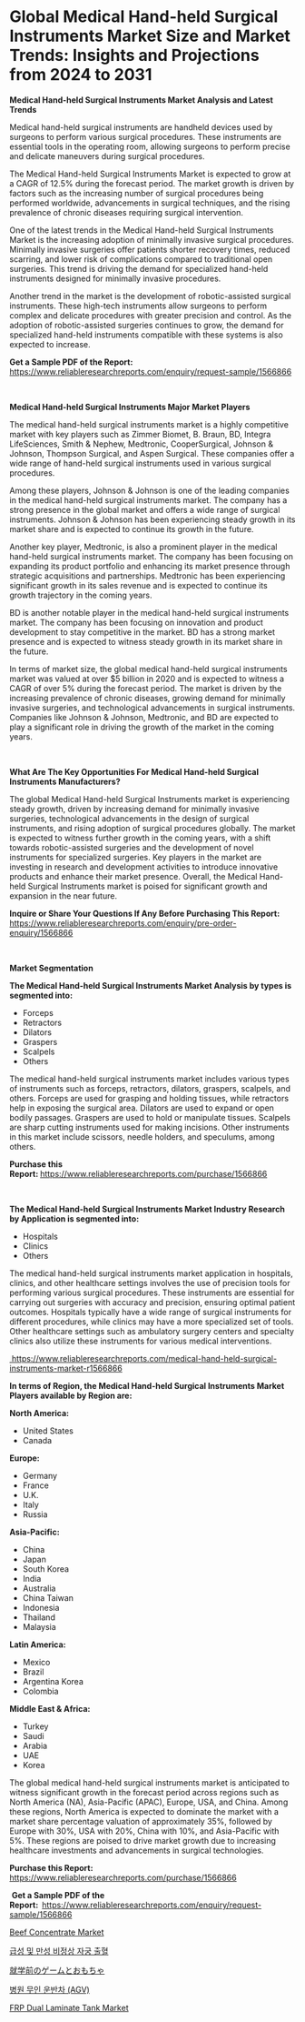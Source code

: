 <p><h1>Global Medical Hand-held Surgical Instruments Market Size and Market Trends: Insights and Projections from 2024 to 2031</h1></p><p><strong>Medical Hand-held Surgical Instruments Market Analysis and Latest Trends</strong></p>
<p><p>Medical hand-held surgical instruments are handheld devices used by surgeons to perform various surgical procedures. These instruments are essential tools in the operating room, allowing surgeons to perform precise and delicate maneuvers during surgical procedures.</p><p>The Medical Hand-held Surgical Instruments Market is expected to grow at a CAGR of 12.5% during the forecast period. The market growth is driven by factors such as the increasing number of surgical procedures being performed worldwide, advancements in surgical techniques, and the rising prevalence of chronic diseases requiring surgical intervention.</p><p>One of the latest trends in the Medical Hand-held Surgical Instruments Market is the increasing adoption of minimally invasive surgical procedures. Minimally invasive surgeries offer patients shorter recovery times, reduced scarring, and lower risk of complications compared to traditional open surgeries. This trend is driving the demand for specialized hand-held instruments designed for minimally invasive procedures.</p><p>Another trend in the market is the development of robotic-assisted surgical instruments. These high-tech instruments allow surgeons to perform complex and delicate procedures with greater precision and control. As the adoption of robotic-assisted surgeries continues to grow, the demand for specialized hand-held instruments compatible with these systems is also expected to increase.</p></p>
<p><strong>Get a Sample PDF of the Report:&nbsp;</strong> <a href="https://www.reliableresearchreports.com/enquiry/request-sample/1566866">https://www.reliableresearchreports.com/enquiry/request-sample/1566866</a></p>
<p>&nbsp;</p>
<p><strong>Medical Hand-held Surgical Instruments Major Market Players</strong></p>
<p><p>The medical hand-held surgical instruments market is a highly competitive market with key players such as Zimmer Biomet, B. Braun, BD, Integra LifeSciences, Smith & Nephew, Medtronic, CooperSurgical, Johnson & Johnson, Thompson Surgical, and Aspen Surgical. These companies offer a wide range of hand-held surgical instruments used in various surgical procedures.</p><p>Among these players, Johnson & Johnson is one of the leading companies in the medical hand-held surgical instruments market. The company has a strong presence in the global market and offers a wide range of surgical instruments. Johnson & Johnson has been experiencing steady growth in its market share and is expected to continue its growth in the future.</p><p>Another key player, Medtronic, is also a prominent player in the medical hand-held surgical instruments market. The company has been focusing on expanding its product portfolio and enhancing its market presence through strategic acquisitions and partnerships. Medtronic has been experiencing significant growth in its sales revenue and is expected to continue its growth trajectory in the coming years.</p><p>BD is another notable player in the medical hand-held surgical instruments market. The company has been focusing on innovation and product development to stay competitive in the market. BD has a strong market presence and is expected to witness steady growth in its market share in the future.</p><p>In terms of market size, the global medical hand-held surgical instruments market was valued at over $5 billion in 2020 and is expected to witness a CAGR of over 5% during the forecast period. The market is driven by the increasing prevalence of chronic diseases, growing demand for minimally invasive surgeries, and technological advancements in surgical instruments. Companies like Johnson & Johnson, Medtronic, and BD are expected to play a significant role in driving the growth of the market in the coming years.</p></p>
<p>&nbsp;</p>
<p><strong>What Are The Key Opportunities For Medical Hand-held Surgical Instruments Manufacturers?</strong></p>
<p><p>The global Medical Hand-held Surgical Instruments market is experiencing steady growth, driven by increasing demand for minimally invasive surgeries, technological advancements in the design of surgical instruments, and rising adoption of surgical procedures globally. The market is expected to witness further growth in the coming years, with a shift towards robotic-assisted surgeries and the development of novel instruments for specialized surgeries. Key players in the market are investing in research and development activities to introduce innovative products and enhance their market presence. Overall, the Medical Hand-held Surgical Instruments market is poised for significant growth and expansion in the near future.</p></p>
<p><strong>Inquire or Share Your Questions If Any Before Purchasing This Report:</strong> <a href="https://www.reliableresearchreports.com/enquiry/pre-order-enquiry/1566866">https://www.reliableresearchreports.com/enquiry/pre-order-enquiry/1566866</a></p>
<p>&nbsp;</p>
<p><strong>Market Segmentation</strong></p>
<p><strong>The Medical Hand-held Surgical Instruments Market Analysis by types is segmented into:</strong></p>
<p><ul><li>Forceps</li><li>Retractors</li><li>Dilators</li><li>Graspers</li><li>Scalpels</li><li>Others</li></ul></p>
<p><p>The medical hand-held surgical instruments market includes various types of instruments such as forceps, retractors, dilators, graspers, scalpels, and others. Forceps are used for grasping and holding tissues, while retractors help in exposing the surgical area. Dilators are used to expand or open bodily passages. Graspers are used to hold or manipulate tissues. Scalpels are sharp cutting instruments used for making incisions. Other instruments in this market include scissors, needle holders, and speculums, among others.</p></p>
<p><strong>Purchase this Report:&nbsp;</strong><a href="https://www.reliableresearchreports.com/purchase/1566866">https://www.reliableresearchreports.com/purchase/1566866</a></p>
<p>&nbsp;</p>
<p><strong>The Medical Hand-held Surgical Instruments Market Industry Research by Application is segmented into:</strong></p>
<p><ul><li>Hospitals</li><li>Clinics</li><li>Others</li></ul></p>
<p><p>The medical hand-held surgical instruments market application in hospitals, clinics, and other healthcare settings involves the use of precision tools for performing various surgical procedures. These instruments are essential for carrying out surgeries with accuracy and precision, ensuring optimal patient outcomes. Hospitals typically have a wide range of surgical instruments for different procedures, while clinics may have a more specialized set of tools. Other healthcare settings such as ambulatory surgery centers and specialty clinics also utilize these instruments for various medical interventions.</p></p>
<p><a href="https://www.reliableresearchreports.com/medical-hand-held-surgical-instruments-market-r1566866">&nbsp;https://www.reliableresearchreports.com/medical-hand-held-surgical-instruments-market-r1566866</a></p>
<p><strong>In terms of Region, the Medical Hand-held Surgical Instruments Market Players available by Region are:</strong></p>
<p>
    <p> <strong> North America: </strong>
        <ul>
            <li>United States</li>
            <li>Canada</li>
        </ul>
        </p> 
    <p> <strong> Europe: </strong>
        <ul>
            <li>Germany</li>
            <li>France</li>
            <li>U.K.</li>
            <li>Italy</li>
            <li>Russia</li>
        </ul>
        </p> 
    <p> <strong> Asia-Pacific: </strong>
        <ul>
            <li>China</li>
            <li>Japan</li>
            <li>South Korea</li>
            <li>India</li>
            <li>Australia</li>
            <li>China Taiwan</li>
            <li>Indonesia</li>
            <li>Thailand</li>
            <li>Malaysia</li>
        </ul>
        </p> 
    <p> <strong> Latin America: </strong>
        <ul>
            <li>Mexico</li>
            <li>Brazil</li>
            <li>Argentina Korea</li>
            <li>Colombia</li>
        </ul>
        </p> 
    <p> <strong> Middle East & Africa: </strong>
        <ul>
            <li>Turkey</li>
            <li>Saudi</li>
            <li>Arabia</li>
            <li>UAE</li>
            <li>Korea</li>
        </ul>
    </p>
    </p>
<p><p>The global medical hand-held surgical instruments market is anticipated to witness significant growth in the forecast period across regions such as North America (NA), Asia-Pacific (APAC), Europe, USA, and China. Among these regions, North America is expected to dominate the market with a market share percentage valuation of approximately 35%, followed by Europe with 30%, USA with 20%, China with 10%, and Asia-Pacific with 5%. These regions are poised to drive market growth due to increasing healthcare investments and advancements in surgical technologies.</p></p>
<p><strong>Purchase this Report: </strong><a href="https://www.reliableresearchreports.com/purchase/1566866">https://www.reliableresearchreports.com/purchase/1566866</a></p>
<p>&nbsp;<strong>Get a Sample PDF of the Report:&nbsp;&nbsp;</strong><a href="https://www.reliableresearchreports.com/enquiry/request-sample/1566866">https://www.reliableresearchreports.com/enquiry/request-sample/1566866</a></p>
<p><strong></strong></p>
<p><p><a href="https://github.com/LeilaniWyman2021/Market-Research-Report-List-1/blob/main/beef-concentrate-market.md">Beef Concentrate Market</a></p><p><a href="https://medium.com/@aidenreinger/%EA%B8%89%EC%84%B1-%EB%B0%8F-%EB%A7%8C%EC%84%B1-%EC%9E%90%EA%B6%81-%EC%9D%B4%EC%83%81%EC%B6%9C%ED%98%88-%EC%8B%9C%EC%9E%A5-%EB%B3%B4%EA%B3%A0%EC%84%9C%EB%8A%94-%EC%9D%B4-%EC%8B%9C%EC%9E%A5%EC%9D%98-%EC%B5%9C%EC%8B%A0-%ED%8A%B8%EB%A0%8C%EB%93%9C%EC%99%80-%EC%84%B1%EC%9E%A5-%EA%B8%B0%ED%9A%8C%EB%A5%BC-%EB%B3%B4%EC%97%AC%EC%A4%8D%EB%8B%88%EB%8B%A4-2ec2c05c87bc">급성 및 만성 비정상 자궁 출혈</a></p><p><a href="https://medium.com/@saigekulas/%E3%83%97%E3%83%AC%E3%82%B9%E3%82%AF%E3%83%BC%E3%83%AB%E3%82%B2%E3%83%BC%E3%83%A0%E3%81%8A%E3%82%82%E3%81%A1%E3%82%83%E5%B8%82%E5%A0%B4%E3%81%AE%E3%82%B7%E3%82%A7%E3%82%A2%E3%81%AE%E9%80%B2%E5%8C%96%E3%81%A8%E5%B8%82%E5%A0%B4%E6%88%90%E9%95%B7%E3%81%AE%E3%83%88%E3%83%AC%E3%83%B3%E3%83%89-2024%E5%B9%B4%E3%81%8B%E3%82%892031%E5%B9%B4%E3%81%BE%E3%81%A7-98d0cc27374c">就学前のゲームとおもちゃ</a></p><p><a href="https://github.com/Gregost89076vddcv/Market-Research-Report-List-1/blob/main/310728884704.md">병원 무인 운반차 (AGV)</a></p><p><a href="https://github.com/biheemgalvinlouises6hokrh3h/Market-Research-Report-List-2/blob/main/frp-dual-laminate-tank-market.md">FRP Dual Laminate Tank Market</a></p></p>